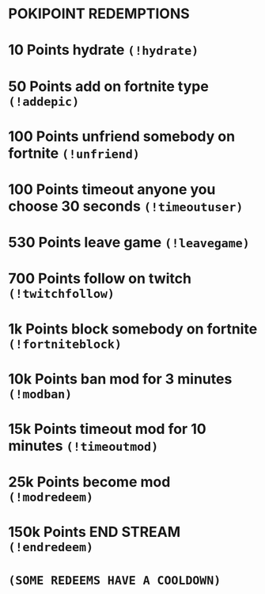 #                                  **POKIPOINT REDEMPTIONS**

#                                      10 Points hydrate `(!hydrate)` 
#                                      50 Points add on fortnite type `(!addepic)`
#                                      100 Points unfriend somebody on fortnite `(!unfriend)`
#                                      100 Points timeout anyone you choose 30 seconds `(!timeoutuser)`
#                                      530 Points leave game `(!leavegame)`
#                                      700 Points follow on twitch `(!twitchfollow)`
#                                      1k Points block somebody on fortnite `(!fortniteblock)`
#                                      10k Points ban mod for 3 minutes `(!modban)`
#                                      15k Points timeout mod for 10 minutes `(!timeoutmod)`
#                                      25k Points become mod `(!modredeem)`
#                                      150k Points END STREAM `(!endredeem)`

#                                       `(SOME REDEEMS HAVE A COOLDOWN)`
